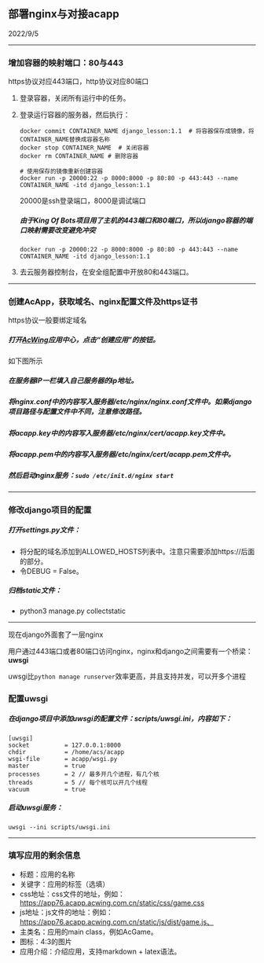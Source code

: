## 部署nginx与对接acapp

2022/9/5

--------------

### 增加容器的映射端口：80与443

https协议对应443端口，http协议对应80端口

1. 登录容器，关闭所有运行中的任务。

2. 登录运行容器的服务器，然后执行：

   ```shell
   docker commit CONTAINER_NAME django_lesson:1.1  # 将容器保存成镜像，将CONTAINER_NAME替换成容器名称
   docker stop CONTAINER_NAME  # 关闭容器
   docker rm CONTAINER_NAME # 删除容器
   
   # 使用保存的镜像重新创建容器
   docker run -p 20000:22 -p 8000:8000 -p 80:80 -p 443:443 --name CONTAINER_NAME -itd django_lesson:1.1
   ```

   20000是ssh登录端口，8000是调试端口

   ##### 由于King Of Bots项目用了主机的443端口和80端口，所以django容器的端口映射需要改变避免冲突

   ```shell
   docker run -p 20000:22 -p 8000:8000 -p 80:80 -p 443:443 --name CONTAINER_NAME -itd django_lesson:1.1
   ```

3. 去云服务器控制台，在安全组配置中开放80和443端口。

---------------------------

### 创建AcApp，获取域名、nginx配置文件及https证书

https协议一般要绑定域名

##### 打开[AcWing](https://www.acwing.com/file_system/file/content/whole/index/content/whole/application/1/)应用中心，点击“创建应用”的按钮。

如下图所示

##### 在服务器IP一栏填入自己服务器的ip地址。

##### 将nginx.conf中的内容写入服务器/etc/nginx/nginx.conf文件中。如果django项目路径与配置文件中不同，注意修改路径。

##### 将acapp.key中的内容写入服务器/etc/nginx/cert/acapp.key文件中。

##### 将acapp.pem中的内容写入服务器/etc/nginx/cert/acapp.pem文件中。

##### 然后启动nginx服务：`sudo /etc/init.d/nginx start`

-----------

### 修改django项目的配置

##### 打开settings.py文件：

- 将分配的域名添加到ALLOWED_HOSTS列表中。注意只需要添加https://后面的部分。
- 令DEBUG = False。

##### 归档static文件：

- python3 manage.py collectstatic

-----------

现在django外面套了一层nginx

用户通过443端口或者80端口访问nginx，nginx和django之间需要有一个桥梁：**uwsgi**

uwsgi比`python manage runserver`效率更高，并且支持并发，可以开多个进程

### 配置uwsgi

##### 在django项目中添加uwsgi的配置文件：scripts/uwsgi.ini，内容如下：

```shell
[uwsgi]
socket          = 127.0.0.1:8000
chdir           = /home/acs/acapp
wsgi-file       = acapp/wsgi.py
master          = true
processes       = 2 // 最多开几个进程，有几个核
threads         = 5 // 每个核可以开几个线程
vacuum          = true
```

##### 启动uwsgi服务：

`uwsgi --ini scripts/uwsgi.ini`

--------

### 填写应用的剩余信息

- 标题：应用的名称
- 关键字：应用的标签（选填）
- css地址：css文件的地址，例如：https://app76.acapp.acwing.com.cn/static/css/game.css
- js地址：js文件的地址：例如：https://app76.acapp.acwing.com.cn/static/js/dist/game.js、
- 主类名：应用的main class，例如AcGame。
- 图标：4:3的图片
- 应用介绍：介绍应用，支持markdown + latex语法。
